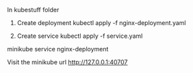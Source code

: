 In kubestuff folder
1. Create deployment
    kubectl apply -f nginx-deployment.yaml

1. Create service
    kubectl apply -f service.yaml

minikube service nginx-deployment

Visit the minikube url
http://127.0.0.1:40707